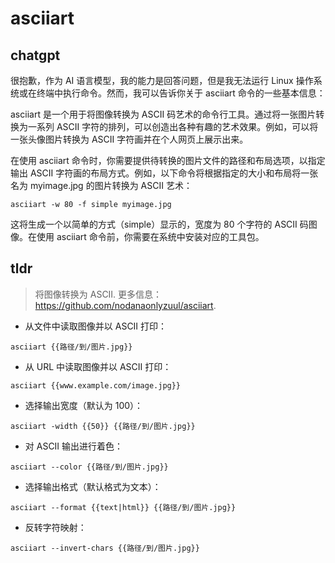 # asciiart 
## chatgpt 
很抱歉，作为 AI 语言模型，我的能力是回答问题，但是我无法运行 Linux 操作系统或在终端中执行命令。然而，我可以告诉你关于 asciiart 命令的一些基本信息：

asciiart 是一个用于将图像转换为 ASCII 码艺术的命令行工具。通过将一张图片转换为一系列 ASCII 字符的排列，可以创造出各种有趣的艺术效果。例如，可以将一张头像图片转换为 ASCII 字符画并在个人网页上展示出来。

在使用 asciiart 命令时，你需要提供待转换的图片文件的路径和布局选项，以指定输出 ASCII 字符画的布局方式。例如，以下命令将根据指定的大小和布局将一张名为 myimage.jpg 的图片转换为 ASCII 艺术：

```
asciiart -w 80 -f simple myimage.jpg
```

这将生成一个以简单的方式（simple）显示的，宽度为 80 个字符的 ASCII 码图像。在使用 asciiart 命令前，你需要在系统中安装对应的工具包。 

## tldr 
 
> 将图像转换为 ASCII.
> 更多信息：<https://github.com/nodanaonlyzuul/asciiart>.

- 从文件中读取图像并以 ASCII 打印：

`asciiart {{路径/到/图片.jpg}}`

- 从 URL 中读取图像并以 ASCII 打印：

`asciiart {{www.example.com/image.jpg}}`

- 选择输出宽度（默认为 100）：

`asciiart -width {{50}} {{路径/到/图片.jpg}}`

- 对 ASCII 输出进行着色：

`asciiart --color {{路径/到/图片.jpg}}`

- 选择输出格式（默认格式为文本）：

`asciiart --format {{text|html}} {{路径/到/图片.jpg}}`

- 反转字符映射：

`asciiart --invert-chars {{路径/到/图片.jpg}}`

